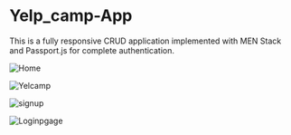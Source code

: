 # Yelp_camp-App
This is a fully responsive CRUD application implemented
with MEN Stack and Passport.js for complete authentication.

![Home](https://user-images.githubusercontent.com/68499491/104999105-4b2d2500-5a52-11eb-9237-7e09529eff51.png)

![Yelcamp](https://user-images.githubusercontent.com/68499491/104999841-8c720480-5a53-11eb-8800-ade42f8e37aa.png)

![signup](https://user-images.githubusercontent.com/68499491/104999989-c5aa7480-5a53-11eb-9af6-0b611a120018.png)

![Loginpgage](https://user-images.githubusercontent.com/68499491/105000088-ebd01480-5a53-11eb-9b51-8445cf561683.png)


